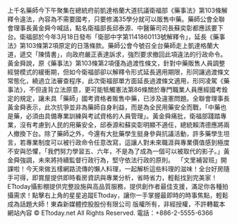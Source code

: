 上千名藥師今下午聚集在總統府前凱達格蘭大道抗議衛福部《藥事法》第103條解釋令違法，內容為不需要國考，只要修滿35學分就可以販售中藥。藥師公會全聯會理事長黃金舜今喊話，點名衛福部長邱泰源、中醫藥司司長蘇奕彰都應該要下台。衛福部於今年3月18日發布「衛部中字第1141860113號解釋令」，延長《藥事法》第103條第2項原定的日落條款。藥師公會今號召全台藥師走上凱達格蘭大道，遞交「陳情書」，向政府嚴正表達訴求，強烈要求撤回此項違法的行政命令。黃金舜說，原《藥事法》第103條第2項僅為過渡性條文，針對中藥販售人員調整經營模式的緩衝期，但如今衛福部卻以解釋令形式延長適用期限，形同讓過渡條文常態化，繞過立法審查程序，此次衛福部單方面延長過渡條文適用，形同凌駕《藥事法》，不但違背立法原意，更可能牴觸憲法第86條關於專門職業人員應經國考銓定的規定，讓未具「藥師」國考資格者販售中藥，已涉及違憲問題。全聯會理事長黃金舜表示，此次抗爭並非為藥師自身利益，而是為全民用藥安全而戰，「中藥也是藥，必須由具備專業訓練與考試資格的人員管理」。黃金舜痛批，衛福部踐踏專業，沒有考慮到人民的用藥安全，邱泰源和蘇奕彰明顯不適任，總統賴清德應將兩人撤換下台。除了藥師之外，今還有大批藥學生挺身參與抗議活動，許多藥學生坦言，若專業制度可以被行政命令任意改寫，這讓人對未來職涯與專業價值感到極度不安與恐懼，「我們努力學習五、六年，不是為了成為一個可以被取代的影子。」黃金舜強調，未來將持續監督行政行為，堅守依法行政的原則。
 「文里補習班」開課啦！今天來做五樣網路流傳的懶人料理，一起解析這些料理的滋味！全台好房隨手可得，即賞屋提供即時看房資訊與專業分析，省時省力，輕鬆找到完美家！ETtoday攝影棚提供完整設施與高品質服務，提供創作者最佳支援，滿足你各種拍攝需求！點擊右上角的星星追蹤ETtoday，讓你一手掌握最即時的時事焦點，輕鬆成為話題大師！東森新媒體控股股份有限公司 版權所有，非經授權，不許轉載本網站內容 © ETtoday.net All Rights Reserved.
		電話：+886-2-5555-6366